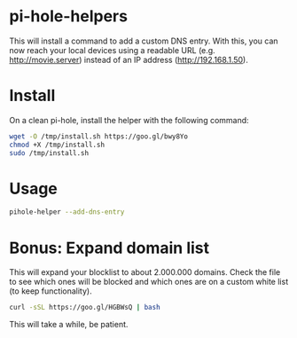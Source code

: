 # pi-hole-helpers
This will install a command to add a custom DNS entry.
With this, you can now reach your local devices using a readable URL (e.g. http://movie.server) instead of an IP address (http://192.168.1.50).

# Install
On a clean pi-hole, install the helper with the following command:
```bash
wget -O /tmp/install.sh https://goo.gl/bwy8Yo
chmod +X /tmp/install.sh
sudo /tmp/install.sh
```

# Usage
```bash
pihole-helper --add-dns-entry
```

# Bonus: Expand domain list
This will expand your blocklist to about 2.000.000 domains. Check the file to see which ones will be blocked and which ones are on a custom white list (to keep functionality).
```bash
curl -sSL https://goo.gl/HGBWsQ | bash
```
This will take a while, be patient.
